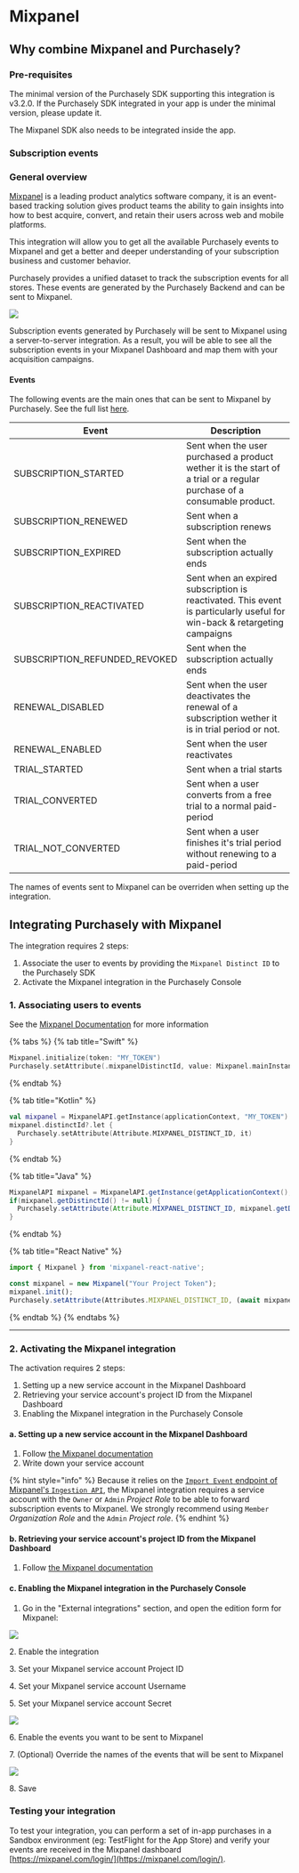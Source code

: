 # Mixpanel

## Why combine Mixpanel and Purchasely?

### Pre-requisites

The minimal version of the Purchasely SDK supporting this integration is v3.2.0. If the Purchasely SDK integrated in your app is under the minimal version, please update it.

The Mixpanel SDK also needs to be integrated inside the app.

### Subscription events

### General overview

[Mixpanel](https://www.mixpanel.com) is a leading product analytics software company, it is an event-based tracking solution gives product teams the ability to gain insights into how to best acquire, convert, and retain their users across web and mobile platforms.

This integration will allow you to get all the available Purchasely events to Mixpanel and get a better and deeper understanding of your subscription business and customer behavior.

Purchasely provides a unified dataset to track the subscription events for all stores. These events are generated by the Purchasely Backend and can be sent to Mixpanel.

![](<../.gitbook/assets/image (143).png>)

Subscription events generated by Purchasely will be sent to Mixpanel using a server-to-server integration. As a result, you will be able to see all the subscription events in your Mixpanel Dashboard and map them with your acquisition campaigns.

#### Events

The following events are the main ones that can be sent to Mixpanel by Purchasely. See the full list [here](../analytics/events/webhook-events/subscription-events.md).

| Event                           | Description                                                                                                              |
| ------------------------------- | ------------------------------------------------------------------------------------------------------------------------ |
| SUBSCRIPTION\_STARTED           | Sent when the user purchased a product wether it is the start of a trial or a regular purchase of a consumable product.  |
| SUBSCRIPTION\_RENEWED           | Sent when a subscription renews                                                                                          |
| SUBSCRIPTION\_EXPIRED           | Sent when the subscription actually ends                                                                                 |
| SUBSCRIPTION\_REACTIVATED       | Sent when an expired subscription is reactivated. This event is particularly useful for win-back & retargeting campaigns |
| SUBSCRIPTION\_REFUNDED\_REVOKED | Sent when the subscription actually ends                                                                                 |
| RENEWAL\_DISABLED               | Sent when the user deactivates the renewal of a subscription wether it is in trial period or not.                        |
| RENEWAL\_ENABLED                | Sent when the user reactivates                                                                                           |
| TRIAL\_STARTED                  | Sent when a trial starts                                                                                                 |
| TRIAL\_CONVERTED                | Sent when a user converts from a free trial to a normal paid-period                                                      |
| TRIAL\_NOT\_CONVERTED           | Sent when a user finishes it's trial period without renewing to a paid-period                                            |

The names of events sent to Mixpanel can be overriden when setting up the integration.

## **Integrating Purchasely with Mixpanel**

The integration requires 2 steps:

1. Associate the user to events by providing the `Mixpanel Distinct ID` to the Purchasely SDK
2. Activate the Mixpanel integration in the Purchasely Console

### 1. Associating users to events

See the [Mixpanel Documentation](https://help.mixpanel.com/hc/en-us/articles/115004509406-Distinct-IDs-) for more information

{% tabs %}
{% tab title="Swift" %}
```swift
Mixpanel.initialize(token: "MY_TOKEN")
Purchasely.setAttribute(.mixpanelDistinctId, value: Mixpanel.mainInstance().distinctId)
```
{% endtab %}

{% tab title="Kotlin" %}
```kotlin
val mixpanel = MixpanelAPI.getInstance(applicationContext, "MY_TOKEN")
mixpanel.distinctId?.let {
  Purchasely.setAttribute(Attribute.MIXPANEL_DISTINCT_ID, it)
}
```
{% endtab %}

{% tab title="Java" %}
```java
MixpanelAPI mixpanel = MixpanelAPI.getInstance(getApplicationContext(), "MY_TOKEN");
if(mixpanel.getDistinctId() != null) {
  Purchasely.setAttribute(Attribute.MIXPANEL_DISTINCT_ID, mixpanel.getDistinctId());
}
```
{% endtab %}

{% tab title="React Native" %}
```jsx
import { Mixpanel } from 'mixpanel-react-native';

const mixpanel = new Mixpanel("Your Project Token");
mixpanel.init();
Purchasely.setAttribute(Attributes.MIXPANEL_DISTINCT_ID, (await mixpanel.getDistinctId(););
```
{% endtab %}
{% endtabs %}

***

### 2. Activating the Mixpanel integration

The activation requires 2 steps:

1. Setting up a new service account in the Mixpanel Dashboard
2. Retrieving your service account's project ID from the Mixpanel Dashboard
3. Enabling the Mixpanel integration in the Purchasely Console

#### a. Setting up a new service account in the Mixpanel Dashboard

1. Follow [the Mixpanel documentation](https://developer.mixpanel.com/reference/service-accounts#managing-service-accounts)
2. Write down your service account

{% hint style="info" %}
Because it relies on the [`Import Event` endpoint of Mixpanel's `Ingestion API`](https://developer.mixpanel.com/reference/import-events), the Mixpanel integration requires a service account with the `Owner` or `Admin` _Project Role_ to be able to forward subscription events to Mixpanel. We strongly recommend using `Member` _Organization Role_ and the `Admin` _Project role_.
{% endhint %}

#### b. Retrieving your service account's project ID from the Mixpanel Dashboard

1. Follow [the Mixpanel documentation](https://help.mixpanel.com/hc/en-us/articles/115004490503-Project-Setting#project-id)

#### c. Enabling the Mixpanel integration in the Purchasely Console

1. Go in the "External integrations" section, and open the edition form for Mixpanel:

![](<../.gitbook/assets/Screenshot 2022-04-21 at 22.55.02.png>)

2\. Enable the integration

3\. Set your Mixpanel service account Project ID

4\. Set your Mixpanel service account Username

5\. Set your Mixpanel service account Secret

![](<../.gitbook/assets/Screenshot 2022-04-21 at 22.58.25.png>)

6\. Enable the events you want to be sent to Mixpanel

7\. (Optional) Override the names of the events that will be sent to Mixpanel

![](<../.gitbook/assets/Screenshot 2022-04-21 at 22.59.00.png>)

8\. Save

### Testing your integration

To test your integration, you can perform a set of in-app purchases in a Sandbox environment (eg: TestFlight for the App Store) and verify your events are received in the Mixpanel dashboard [https://mixpanel.com/login/](https://mixpanel.com/login/).
